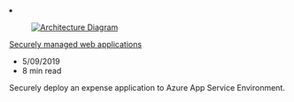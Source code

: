 <!-- This file is automatically generated by build/architectures/build_index.py. Any updates will be lost. -->

<!-- markdownlint-disable MD033 -->

<li class="grid-item item-column" data-categories="Security Web ">
<article class="card">
    <div class="card-header has-margin-bottom-none" aria-hidden="true">
        <figure class="image diagram has-height-175 has-overflow-hidden level">
            <a href="/azure/architecture/example-scenario/apps/fully-managed-secure-apps"><img src="/azure/architecture/browse/thumbs/fully-managed-secure-apps.png" class="diagram" alt="Architecture Diagram" data-linktype="relative-path"></a>
        </figure>
    </div>
    <div class="card-content">
        <a class="card-content-title has-margin-top-none" href="/azure/architecture/example-scenario/apps/fully-managed-secure-apps">
            <p>Securely managed web applications</p>
        </a>
        <ul class="card-content-metadata">
            <li>5/09/2019</li>
            <li>8 min read</li>
        </ul>
        <p class="card-content-description">Securely deploy an expense application to Azure App Service Environment.</p>
        <div class="bottom-to-top-fade is-hidden-mobile"></div>
    </div>
</article>
</li>
